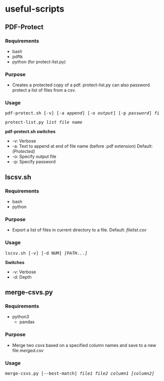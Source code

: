 # useful-scripts

## PDF-Protect
### Requirements
- bash
- pdftk
- python (for protect-list.py)

### Purpose
- Creates a protected copy of a pdf. protect-list.py can also password protect a list of files from a csv.

### Usage
<pre>
pdf-protect.sh [-v] [-a <i>append</i>] [-o <i>output</i>] [-p <i>password</i>] <i>file_name</i>
</pre>

<pre>
protect-list.py <i>list_file_name</i>
</pre>

**pdf-protect.sh switches**
- -v: Verbose
- -a: Text to append at end of file name (before .pdf extension) Default: *(Protected)*
- -o: Specify output file
- -p: Specify password


## lscsv.sh
### Requirements
- bash
- python

### Purpose
- Export a list of files in current directory to a file. Default: *filelist.csv*

### Usage
<pre>
lscsv.sh [-v] [-d NUM] <i>[PATH...]</i>
</pre>

**Switches**  
- -v: Verbose
- -d: Depth


## merge-csvs.py
### Requirements
- python3
  - pandas

### Purpose
- Merge two csvs based on a specified column names and save to a new file *merged.csv*

### Usage
<pre>
merge-csvs.py [--best-match] <i>file1 file2 column1 [column2]</i>
</pre>
